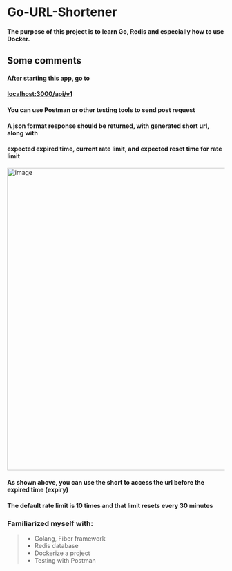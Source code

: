 # Go-URL-Shortener

#### The purpose of this project is to learn Go, Redis and especially how to use Docker.

## Some comments

#### After starting this app, go to
#### [localhost:3000/api/v1](http://localhost:3000)
#### You can use Postman or other testing tools to send post request 
#### A json format response should be returned, with generated short url, along with
#### expected expired time, current rate limit, and expected reset time for rate limit

<img width="700" alt="image" src="https://user-images.githubusercontent.com/83926585/183337760-383c55f9-edb6-4ccd-9fa7-cff2e06b11cc.png">

#### As shown above, you can use the short to access the url before the expired time (expiry)
#### The default rate limit is 10 times and that limit resets every 30 minutes

### Familiarized myself with: 
> - Golang, Fiber framework
> - Redis database
> - Dockerize a project
> - Testing with Postman
